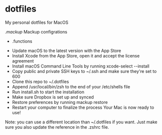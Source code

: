# dotfiles
My personal dotfiles for MacOS

*.mackup*
Mackup configrations

* .functions

- Update macOS to the latest version with the App Store
- Install Xcode from the App Store, open it and accept the license agreement
- Install macOS Command Line Tools by running xcode-select --install
- Copy public and private SSH keys to ~/.ssh and make sure they're set to 600
- Clone this repo to ~/.dotfiles
- Append /usr/local/bin/zsh to the end of your /etc/shells file
- Run install.sh to start the installation
- Make sure Dropbox is set up and synced
- Restore preferences by running mackup restore
- Restart your computer to finalize the process
Your Mac is now ready to use!

Note: you can use a different location than ~/.dotfiles if you want. Just make sure you also update the reference in the .zshrc file.